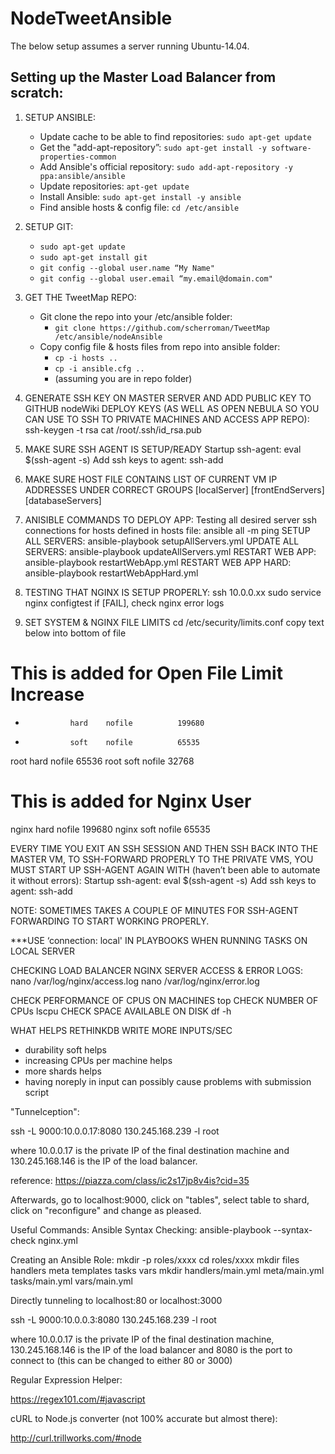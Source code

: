 # NodeTweetAnsible

The below setup assumes a server running Ubuntu-14.04.

## Setting up the Master Load Balancer from scratch:
1. SETUP ANSIBLE:
    - Update cache to be able to find repositories: `sudo apt-get update`
    - Get the "add-apt-repository”: `sudo apt-get install -y software-properties-common`
    - Add Ansible's official repository: `sudo add-apt-repository -y ppa:ansible/ansible`
    - Update repositories: `apt-get update`
    - Install Ansible: `sudo apt-get install -y ansible`
    - Find ansible hosts & config file: `cd /etc/ansible`

2. SETUP GIT:
    - `sudo apt-get update`
    - `sudo apt-get install git`
    - `git config --global user.name “My Name"`
    - `git config --global user.email “my.email@domain.com"`

3. GET THE TweetMap REPO:
    - Git clone the repo into your /etc/ansible folder:
        - `git clone https://github.com/scherroman/TweetMap /etc/ansible/nodeAnsible`
    - Copy config file & hosts files from repo into ansible folder:
        - `cp -i hosts ..`
        - `cp -i ansible.cfg ..`
        - (assuming you are in repo folder)

4. GENERATE SSH KEY ON MASTER SERVER AND ADD PUBLIC KEY TO GITHUB nodeWiki DEPLOY KEYS (AS WELL AS OPEN NEBULA SO YOU CAN USE TO SSH TO PRIVATE MACHINES AND ACCESS APP REPO):
     ssh-keygen -t rsa
     cat /root/.ssh/id_rsa.pub

5. MAKE SURE SSH AGENT IS SETUP/READY
Startup ssh-agent:  eval $(ssh-agent -s)
Add ssh keys to agent:  ssh-add

5. MAKE SURE HOST FILE CONTAINS LIST OF CURRENT VM IP ADDRESSES UNDER CORRECT GROUPS
     [localServer]
     [frontEndServers]
     [databaseServers]

6. ANISIBLE COMMANDS TO DEPLOY APP:
     Testing all desired server ssh connections for hosts defined in hosts file:
               ansible all -m ping
SETUP ALL SERVERS:
     ansible-playbook setupAllServers.yml
UPDATE ALL SERVERS:
     ansible-playbook updateAllServers.yml
RESTART WEB APP:
     ansible-playbook restartWebApp.yml
RESTART WEB APP HARD:
     ansible-playbook restartWebAppHard.yml

7. TESTING THAT NGINX IS SETUP PROPERLY:
     ssh 10.0.0.xx
sudo service nginx configtest
if [FAIL], check nginx error logs

8. SET SYSTEM & NGINX FILE LIMITS
cd /etc/security/limits.conf copy text below into bottom of file
# This is added for Open File Limit Increase
*               hard    nofile          199680
*               soft    nofile          65535

root            hard    nofile          65536
root            soft    nofile          32768

# This is added for Nginx User
nginx           hard    nofile          199680
nginx           soft    nofile          65535

EVERY TIME YOU EXIT AN SSH SESSION AND THEN SSH BACK INTO THE MASTER VM, TO SSH-FORWARD PROPERLY TO THE PRIVATE VMS, YOU MUST START UP SSH-AGENT AGAIN WITH (haven’t been able to automate it without errors):
Startup ssh-agent:  eval $(ssh-agent -s)
Add ssh keys to agent:  ssh-add

NOTE: SOMETIMES TAKES A COUPLE OF MINUTES FOR SSH-AGENT FORWARDING TO START WORKING PROPERLY.

***USE ‘connection: local' IN PLAYBOOKS WHEN RUNNING TASKS ON LOCAL SERVER

CHECKING LOAD BALANCER NGINX SERVER ACCESS & ERROR LOGS:
nano /var/log/nginx/access.log
nano /var/log/nginx/error.log

CHECK PERFORMANCE OF CPUS ON MACHINES
top
CHECK NUMBER OF CPUs
lscpu
CHECK SPACE AVAILABLE ON DISK
df -h

WHAT HELPS RETHINKDB WRITE MORE INPUTS/SEC
- durability soft helps
- increasing CPUs per machine helps
- more shards helps
- having noreply in input can possibly cause problems with submission script

"Tunnelception":

ssh -L 9000:10.0.0.17:8080 130.245.168.239 -l root

where 10.0.0.17 is the private IP of the final destination machine and 130.245.168.146 is the IP of the load balancer.

reference: https://piazza.com/class/ic2s17jp8v4is?cid=35

Afterwards, go to localhost:9000, click on "tables", select table to shard, click on "reconfigure" and change as pleased.

Useful Commands:
Ansible Syntax Checking: ansible-playbook --syntax-check nginx.yml

Creating an Ansible Role:
    mkdir -p roles/xxxx
   cd roles/xxxx
  mkdir files handlers meta templates tasks vars
  mkdir handlers/main.yml meta/main.yml tasks/main.yml vars/main.yml

Directly tunneling to localhost:80 or localhost:3000

ssh -L 9000:10.0.0.3:8080 130.245.168.239 -l root

where 10.0.0.17 is the private IP of the final destination machine, 130.245.168.146 is the IP of the load balancer and 8080 is the port to connect to (this can be changed to either 80 or 3000)

Regular Expression Helper:

https://regex101.com/#javascript

cURL to Node.js converter (not 100% accurate but almost there):

http://curl.trillworks.com/#node
